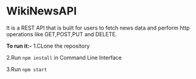 # WikiNewsAPI
It is a REST API that is built for users to fetch news data and perform http operations like GET,POST,PUT and DELETE.

**To run it:-**
1.CLone the repository

2.Run  `npm install` in Command Line Interface

3.Run `npm start`  
